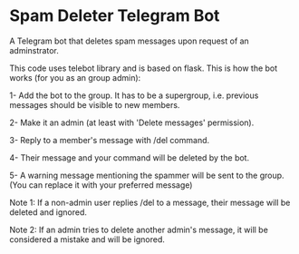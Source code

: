 # Spam Deleter Telegram Bot
A Telegram bot that deletes spam messages upon request of an adminstrator.

This code uses telebot library and is based on flask. This is how the bot works (for you as an group admin):

1- Add the bot to the group. It has to be a supergroup, i.e. previous messages should be visible to new members.

2- Make it an admin (at least with 'Delete messages' permission).

3- Reply to a member's message with /del command.

4- Their message and your command will be deleted by the bot.

5- A warning message mentioning the spammer will be sent to the group. (You can replace it with your preferred message)

Note 1: If a non-admin user replies /del to a message, their message will be deleted and ignored.

Note 2: If an admin tries to delete another admin's message, it will be considered a mistake and will be ignored.
